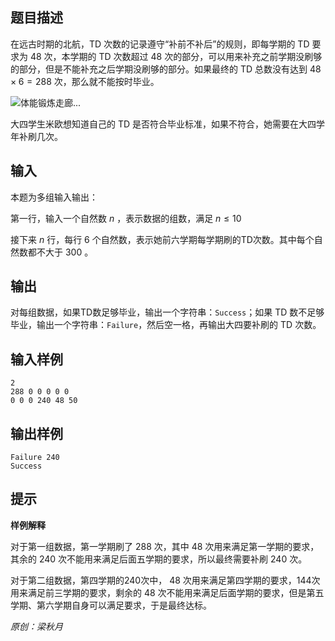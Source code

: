 ## 题目描述

在远古时期的北航，TD 次数的记录遵守“补前不补后”的规则，即每学期的 TD 要求为 $48$ 次，本学期的 TD 次数超过 $48$ 次的部分，可以用来补充之前学期没刷够的部分，但是不能补充之后学期没刷够的部分。如果最终的 TD 总数没有达到 $48\times 6=288$ 次，那么就不能按时毕业。

![体能锻炼走廊...](https://akizukipic.oss-cn-beijing.aliyuncs.com/img/202309152023053.png)

大四学生米欧想知道自己的 TD 是否符合毕业标准，如果不符合，她需要在大四学年补刷几次。


## 输入
本题为多组输入输出：

第一行，输入一个自然数 $n$ ，表示数据的组数，满足 $n\leq 10$

接下来 $n$ 行，每行 $6$ 个自然数，表示她前六学期每学期刷的TD次数。其中每个自然数都不大于 $300$ 。

## 输出

对每组数据，如果TD数足够毕业，输出一个字符串：`Success`；如果 TD 数不足够毕业，输出一个字符串：`Failure`，然后空一格，再输出大四要补刷的 TD 次数。

## 输入样例
    2
    288 0 0 0 0 0
    0 0 0 240 48 50
## 输出样例
    Failure 240
    Success

## 提示

**样例解释**

对于第一组数据，第一学期刷了 $288$ 次，其中 $48$ 次用来满足第一学期的要求，其余的 $240$ 次不能用来满足后面五学期的要求，所以最终需要补刷 $240$ 次。

对于第二组数据，第四学期的$240$次中， $48$ 次用来满足第四学期的要求，$144$次用来满足前三学期的要求，剩余的 $48$ 次不能用来满足后面学期的要求，但是第五学期、第六学期自身可以满足要求，于是最终达标。

_原创：梁秋月_
